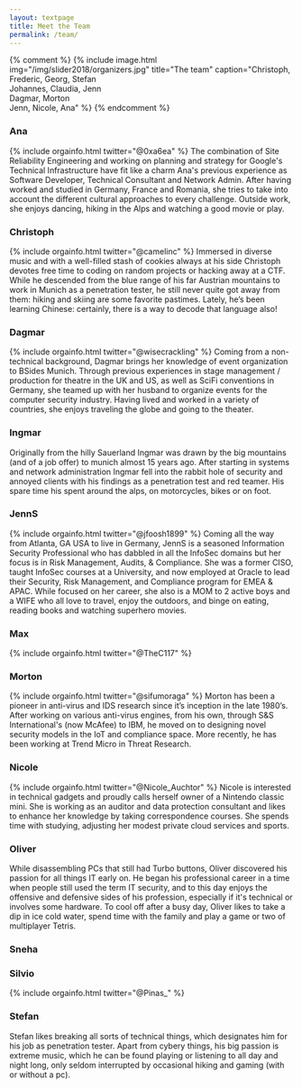 ```yaml
---
layout: textpage
title: Meet the Team
permalink: /team/
---
```

{% comment %} 
{% include image.html
            img="/img/slider2018/organizers.jpg"
            title="The team"
            caption="Christoph, Frederic, Georg, Stefan<br>Johannes, Claudia, Jenn<br>Dagmar, Morton<br> Jenn, Nicole, Ana" %}
{% endcomment %}

### Ana
{% include orgainfo.html twitter="@0xa6ea" %}
The combination of Site Reliability Engineering and working on planning and strategy for Google's Technical Infrastructure have fit like a charm Ana's previous experience as Software Developer, Technical Consultant and Network Admin.
After having worked and studied in Germany, France and Romania, she tries to take into account the different cultural approaches to every challenge.
Outside work, she enjoys dancing, hiking in the Alps and watching a good movie or play.

### Christoph
{% include orgainfo.html twitter="@camelinc" %}
Immersed in diverse music and with a well-filled stash of cookies always at his side Christoph devotes free time to coding on random projects or hacking away at a CTF.
While he descended from the blue range of his far Austrian mountains to work in Munich as a penetration tester, he still never quite got away from them: hiking and skiing are some favorite pastimes.
Lately, he’s been learning Chinese: certainly, there is a way to decode that language also!

### Dagmar
{% include orgainfo.html twitter="@wisecrackling" %}
Coming from a non-technical background, Dagmar brings her knowledge of event organization to BSides Munich.
Through previous experiences in stage management / production for theatre in the UK and US, as well as SciFi conventions in Germany, she teamed up with her husband to organize events for the computer security industry.
Having lived and worked in a variety of countries, she enjoys traveling the globe and going to the theater.

### Ingmar
Originally from the hilly Sauerland Ingmar was drawn by the big mountains (and of a job offer) to munich almost 15 years ago.
After starting in systems and network administration Ingmar fell into the rabbit hole of security and annoyed clients with his findings as a penetration test and red teamer. 
His spare time his spent around the alps, on motorcycles, bikes or on foot.

### JennS
{% include orgainfo.html twitter="@jfoosh1899" %}
Coming all the way from Atlanta, GA  USA to live in Germany, JennS is a seasoned Information Security Professional who has dabbled in all the InfoSec domains but her focus is in Risk Management, Audits, & Compliance.
She was a former CISO, taught InfoSec courses at a University, and now employed at Oracle to lead their Security, Risk Management, and Compliance program for EMEA & APAC.
While focused on her career, she also is a MOM to 2 active boys and a WIFE who all love to travel, enjoy the outdoors, and binge on eating, reading books and watching superhero movies.

### Max
{% include orgainfo.html twitter="@TheC117" %}

### Morton
{% include orgainfo.html twitter="@sifumoraga" %}
Morton has been a pioneer in anti-virus and IDS research since it’s inception in the late 1980’s.
After working on various anti-virus engines, from his own, through S&S International's (now McAfee) to IBM, he moved on to designing novel security models in the IoT and compliance space.
More recently, he has been working at Trend Micro in Threat Research.

### Nicole
{% include orgainfo.html twitter="@Nicole_Auchtor" %}
Nicole is interested in technical gadgets and proudly calls herself owner of a Nintendo classic mini.
She is working as an auditor and data protection consultant and likes to enhance her knowledge by taking correspondence courses.
She spends time with studying, adjusting her modest private cloud services and sports.

### Oliver
While disassembling PCs that still had Turbo buttons, Oliver discovered his passion for all things IT early on.
He began his professional career in a time when people still used the term IT security, and to this day enjoys the offensive and defensive sides of his profession, especially if it's technical or involves some hardware.
To cool off after a busy day, Oliver likes to take a dip in ice cold water, spend time with the family and play a game or two of multiplayer Tetris.

### Sneha


### Silvio
{% include orgainfo.html twitter="@Pinas_" %}


### Stefan
Stefan likes breaking all sorts of technical things, which designates him for his job as penetration tester.
Apart from cybery things, his big passion is extreme music, which he can be found playing or listening to all day and night long, only seldom interrupted by occasional hiking and gaming (with or without a pc).


